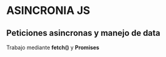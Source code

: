 # ASINCRONIA JS

## Peticiones asincronas y manejo de data
Trabajo mediante **fetch()** y **Promises**
